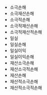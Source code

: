 - 소극손해
- 소극재산손해
- 소극적손해
- 소극적재산손해
- 소극적재산적손해
- 일실
- 일실손해
- 일실이익
- 일실이익손해
- 재산소극손해
- 재산소극적손해
- 재산손해
- 재산적소극손해
- 재산적소극적손해
